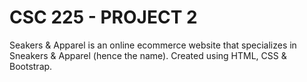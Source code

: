 # CSC 225 - PROJECT 2

Seakers & Apparel is an online ecommerce website that specializes in Sneakers & Apparel (hence the name). 
Created using HTML, CSS & Bootstrap.
